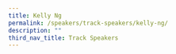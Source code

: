 ```yaml
---
title: Kelly Ng
permalink: /speakers/track-speakers/kelly-ng/
description: ""
third_nav_title: Track Speakers
---
```

